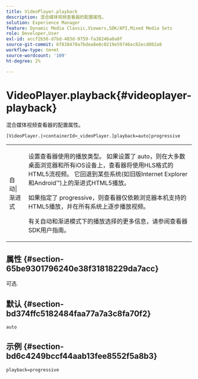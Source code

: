 ```yaml
---
title: VideoPlayer.playback
description: 混合媒体视频查看器的配置属性。
solution: Experience Manager
feature: Dynamic Media Classic,Viewers,SDK/API,Mixed Media Sets
role: Developer,User
exl-id: accf2b56-d7bd-483d-9759-fa38246a0a8f
source-git-commit: 6f838470a7bdea8e8c0219e59746ec82ecd802a8
workflow-type: tm+mt
source-wordcount: '109'
ht-degree: 2%

---
```


# VideoPlayer.playback{#videoplayer-playback}

混合媒体视频查看器的配置属性。

`[VideoPlayer.|<containerId>_videoPlayer.]playback=auto|progressive`

<table id="table_27B4B2DDD44D4D1CB46DD1906A92B2FD"> 
 <tbody> 
  <tr> 
   <td colname="col1"> <p> <span class="codeph">自动|渐进式</span> </p> </td> 
   <td colname="col2"> <p> 设置查看器使用的播放类型。 如果设置了<span class="codeph"> auto</span>，则在大多数桌面浏览器和所有iOS设备上，查看器将使用HLS格式的HTML5流视频。 它回退到某些系统(如旧版Internet Explorer和Android™)上的渐进式HTML5播放。 </p> <p>如果指定了<span class="codeph"> progressive</span>，则查看器仅依赖浏览器本机支持的HTML5播放，并在所有系统上逐步播放视频。 </p> <p>有关自动和渐进模式下的播放选择的更多信息，请参阅查看器SDK用户指南。 </p> </td> 
  </tr> 
 </tbody> 
</table>

## 属性 {#section-65be9301796240e38f31818229da7acc}

可选.

## 默认 {#section-bd374ffc5182484faa77a7a3c8fa70f2}

`auto`

## 示例 {#section-bd6c4249bccf44aab13fee8552f5a8b3}

`playback=progressive`
